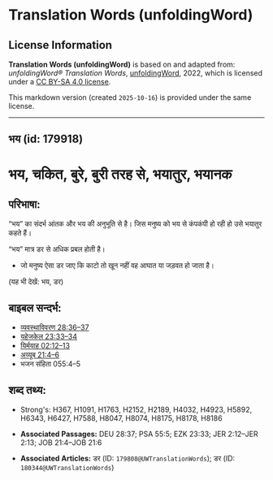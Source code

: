 # Translation Words (unfoldingWord)

## License Information

**Translation Words (unfoldingWord)** is based on and adapted from: _unfoldingWord® Translation Words_, [unfoldingWord](https://unfoldingword.org/utw), 2022, which is licensed under a [CC BY-SA 4.0 license](https://creativecommons.org/licenses/by-sa/4.0/legalcode.en).

This markdown version (created `2025-10-16`) is provided under the same license.



--------------------------------

## भय (id: 179918)

भय, चकित, बुरे, बुरी तरह से, भयातुर, भयानक
==========================================

परिभाषा:
--------

“भय” का संदर्भ आंतक और भय की अनुभूति से है। जिस मनुष्य को भय से कंपकंपी हो रही हो उसे भयातुर कहते हैं।

“भय” मात्र डर से अधिक प्रबल होती है।

* जो मनुष्य ऐसा डर जाए कि काटो तो खून नहीं वह आघात या जड़वत हो जाता है।

(यह भी देखें: भय, डर)

बाइबल सन्दर्भ:
--------------

* [व्यवस्थाविवरण 28:36–37](https://ref.ly/Deut28:36-Deut28:37)
* [यहेजकेल 23:33–34](https://ref.ly/Ezek23:33-Ezek23:34)
* [यिर्मयाह 02:12–13](https://ref.ly/Jer2:12-Jer2:13)
* [अय्यूब 21:4–6](https://ref.ly/Job21:4-Job21:6)
* भजन संहिता 055:4–5

शब्द तथ्य:
----------

* Strong's: H367, H1091, H1763, H2152, H2189, H4032, H4923, H5892, H6343, H6427, H7588, H8047, H8074, H8175, H8178, H8186

* **Associated Passages:** DEU 28:37; PSA 55:5; EZK 23:33; JER 2:12–JER 2:13; JOB 21:4–JOB 21:6
* **Associated Articles:** डर (ID: `179808@UWTranslationWords`); डर (ID: `180344@UWTranslationWords`)

